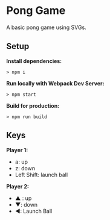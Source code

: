 # Pong Game

A basic pong game using SVGs.

## Setup

**Install dependencies:**

`> npm i`

**Run locally with Webpack Dev Server:**

`> npm start`

**Build for production:**

`> npm run build`

## Keys

**Player 1:**
* a: up
* z: down
* Left Shift: launch ball


**Player 2:**
* ▲ : up
* ▼: down
* ◄: Launch Ball
